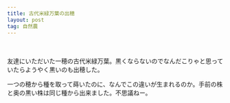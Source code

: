 ```yaml
---
title: 古代米緑万葉の出穂
layout: post
tag: 自然農
---
```

　
<img src="https://kobapan.com/f/7999195906_b00b74aff5.jpg"  alt="">

友達にいただいた一穂の古代米緑万葉。黒くならないのでなんだこりゃと思っていたらようやく黒いのも出穂した。


一つの穂から種を取って蒔いたのに、なんでこの違いが生まれるのか。手前の株と奥の黒い株は同じ種から出来ました。不思議ねー。


